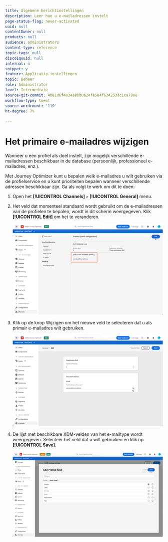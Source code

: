```yaml
---
title: Algemene berichtinstellingen
description: Leer hoe u e-mailadressen instelt
page-status-flag: never-activated
uuid: null
contentOwner: null
products: null
audience: administrators
content-type: reference
topic-tags: null
discoiquuid: null
internal: n
snippet: y
feature: Applicatie-instellingen
topic: Beheer
role: Administrator
level: Intermediate
source-git-commit: 4be1d6f4034a0bb0a24fe5e4f634253dc1ca798e
workflow-type: tm+mt
source-wordcount: '119'
ht-degree: 7%

---
```



# Het primaire e-mailadres wijzigen

Wanneer u een profiel als doel instelt, zijn mogelijk verschillende e-mailadressen beschikbaar in de database (persoonlijk, professioneel e-mailadres, enz.).

Met Journey Optimizer kunt u bepalen welk e-mailadres u wilt gebruiken via de profielservice en u kunt prioriteiten bepalen wanneer verschillende adressen beschikbaar zijn. Ga als volgt te werk om dit te doen:

1. Open het **[!UICONTROL Channels]** `>` **[!UICONTROL General]** menu.
1. Het veld dat momenteel standaard wordt gebruikt om de e-mailadressen van de profielen te bepalen, wordt in dit scherm weergegeven. Klik **[!UICONTROL Edit]** om het te veranderen.

   ![](../assets/primary-address.png)

1. Klik op de knop Wijzigen om het nieuwe veld te selecteren dat u als primair e-mailadres wilt gebruiken.

   ![](../assets/primary-address-edit.png)

1. De lijst met beschikbare XDM-velden van het e-mailtype wordt weergegeven. Selecteer het veld dat u wilt gebruiken en klik op **[!UICONTROL Save]**.

   ![](../assets/primary-address-field.png)

<!--1. You can also select an additional field to use as secondary email address. This allows you to determine which field to use if the primary field is empty for a profile. >> will be done later on-->
